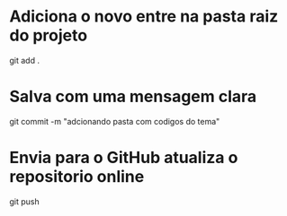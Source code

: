 # Adiciona o novo entre na pasta raiz do projeto
git add .

# Salva com uma mensagem clara
git commit -m "adcionando pasta com codigos do tema"

# Envia para o GitHub atualiza o repositorio online
git push